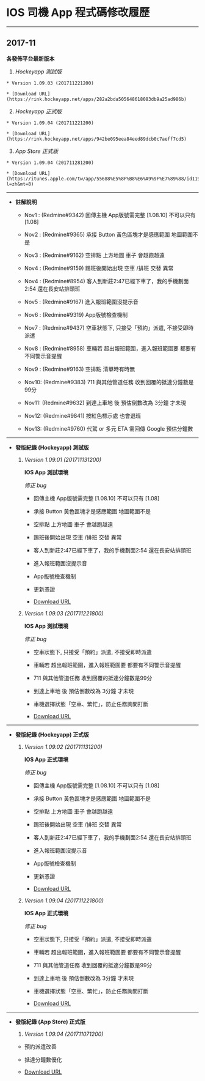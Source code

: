 # IOS 司機 App 程式碼修改履歷

---
## 2017-11

**各發佈平台最新版本**

  1. _Hockeyapp 測試版_

    * Version 1.09.03 (201711221200)

    * [Download URL](https://rink.hockeyapp.net/apps/282a2bda505648618083db9a25ad986b)

  2. _Hockeyapp 正式版_

    * Version 1.09.04 (201711221200)

    * [Download URL](https://rink.hockeyapp.net/apps/942be095eea84eed89dcb0c7aeff7cd5)

  3. _App Store 正式版_

    * Version 1.09.04 (201711281200)

    * [Download URL](https://itunes.apple.com/tw/app/55688%E5%8F%B8%E6%A9%9F%E7%89%88/id1190486682?l=zh&mt=8)

---
* **註解說明**

  * Nov1 : (Redmine#9342) 回傳主機 App版號需完整 [1.08.10] 不可以只有 [1.08]

  * Nov2 : (Redmine#9365) 承接 Button 黃色區塊才是感應範圍 地圖範圍不是

  * Nov3 : (Redmine#9162) 空排點 上方地圖 車子 會越跑越遠

  * Nov4 : (Redmine#9159) 踢班後開始出現 空車 /排班 交替 異常

  * Nov4 : (Redmine#8954) 客人到新莊2:47已經下車了，我的手機劃面2:54 還在長安站排頭班

  * Nov5 : (Redmine#9167) 進入報班範圍沒提示音

  * Nov6 : (Redmine#9319) App版號檢查機制

  * Nov7 : (Redmine#9437) 空車狀態下, 只接受「預約」派遣, 不接受即時派遣

  * Nov8 : (Redmine#8958) 車輛若 超出報班範圍，進入報班範圍要 都要有不同警示音提醒

  * Nov9 : (Redmine#9163) 空排點 清單時有時無

  * Nov10: (Redmine#9383) 711 與其他管道任務 收到回覆的抵達分鐘數是99分

  * Nov11: (Redmine#9632) 到達上車地 後 預估倒數改為 3分鐘 才未現

  * Nov12: (Redmine#9841) 按紅色標示處 也會退班

  * Nov13: (Redmine#9760) 代駕 or 多元 ETA 需回傳 Google 預估分鐘數

---
* **發版紀錄 (Hockeyapp) 測試版**

  1. *Version 1.09.01 (201711131200)*

      **IOS App 測試環境**

      _修正 bug_

      * 回傳主機 App版號需完整 [1.08.10] 不可以只有 [1.08]

      * 承接 Button 黃色區塊才是感應範圍 地圖範圍不是

      * 空排點 上方地圖 車子 會越跑越遠

      * 踢班後開始出現 空車 /排班 交替 異常

      * 客人到新莊2:47已經下車了，我的手機劃面2:54 還在長安站排頭班

      * 進入報班範圍沒提示音

      * App版號檢查機制

      * 更新憑證

      * [Download URL](https://rink.hockeyapp.net/apps/282a2bda505648618083db9a25ad986b/app_versions/35)

  2. *Version 1.09.03 (201711221800)*

      **IOS App 測試環境**

      _修正 bug_

      * 空車狀態下, 只接受「預約」派遣, 不接受即時派遣

      * 車輛若 超出報班範圍，進入報班範圍要 都要有不同警示音提醒

      * 711 與其他管道任務 收到回覆的抵達分鐘數是99分

      * 到達上車地 後 預估倒數改為 3分鐘 才未現

      * 車機選擇狀態「空車、繁忙」，防止任務詢問打斷

      * [Download URL](https://rink.hockeyapp.net/apps/282a2bda505648618083db9a25ad986b/app_versions/37)

---
* **發版紀錄 (Hockeyapp) 正式版**

  1. *Version 1.09.02 (201711131200)*

      **IOS App 正式環境**

      _修正 bug_

      * 回傳主機 App版號需完整 [1.08.10] 不可以只有 [1.08]

      * 承接 Button 黃色區塊才是感應範圍 地圖範圍不是

      * 空排點 上方地圖 車子 會越跑越遠

      * 踢班後開始出現 空車 /排班 交替 異常

      * 客人到新莊2:47已經下車了，我的手機劃面2:54 還在長安站排頭班

      * 進入報班範圍沒提示音

      * App版號檢查機制

      * 更新憑證

      * [Download URL](https://rink.hockeyapp.net/apps/942be095eea84eed89dcb0c7aeff7cd5/app_versions/20)

  2. *Version 1.09.04 (201711221800)*

      **IOS App 正式環境**

      _修正 bug_

      * 空車狀態下, 只接受「預約」派遣, 不接受即時派遣

      * 車輛若 超出報班範圍，進入報班範圍要 都要有不同警示音提醒

      * 711 與其他管道任務 收到回覆的抵達分鐘數是99分

      * 到達上車地 後 預估倒數改為 3分鐘 才未現

      * 車機選擇狀態「空車、繁忙」，防止任務詢問打斷

      * [Download URL](https://rink.hockeyapp.net/apps/942be095eea84eed89dcb0c7aeff7cd5/app_versions/21)

---
* **發版紀錄 (App Store) 正式版**

  1. *Version 1.09.04 (201711071200)*  

    * 預約派遣改善

    * 抵達分鐘數優化

    * [Download URL](https://itunes.apple.com/tw/app/55688%E5%8F%B8%E6%A9%9F%E7%89%88/id1190486682?l=zh&mt=8)
